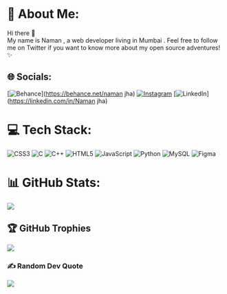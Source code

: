 # 💫 About Me:
Hi there 👋<br>My name is Naman , a web developer living in Mumbai . Feel free to follow me on Twitter if you want to know more about my open source adventures! ✨


## 🌐 Socials:
[![Behance](https://img.shields.io/badge/Behance-1769ff?logo=behance&logoColor=white)](https://behance.net/naman jha) [![Instagram](https://img.shields.io/badge/Instagram-%23E4405F.svg?logo=Instagram&logoColor=white)](https://instagram.com/jhanaman_23) [![LinkedIn](https://img.shields.io/badge/LinkedIn-%230077B5.svg?logo=linkedin&logoColor=white)](https://linkedin.com/in/Naman jha) 

# 💻 Tech Stack:
![CSS3](https://img.shields.io/badge/css3-%231572B6.svg?style=plastic&logo=css3&logoColor=white) ![C](https://img.shields.io/badge/c-%2300599C.svg?style=plastic&logo=c&logoColor=white) ![C++](https://img.shields.io/badge/c++-%2300599C.svg?style=plastic&logo=c%2B%2B&logoColor=white) ![HTML5](https://img.shields.io/badge/html5-%23E34F26.svg?style=plastic&logo=html5&logoColor=white) ![JavaScript](https://img.shields.io/badge/javascript-%23323330.svg?style=plastic&logo=javascript&logoColor=%23F7DF1E) ![Python](https://img.shields.io/badge/python-3670A0?style=plastic&logo=python&logoColor=ffdd54) ![MySQL](https://img.shields.io/badge/mysql-%2300f.svg?style=plastic&logo=mysql&logoColor=white) 	![Figma](https://img.shields.io/badge/figma-%23F24E1E.svg?style=plastic&logo=figma&logoColor=white)
# 📊 GitHub Stats:
![](https://github-readme-streak-stats.herokuapp.com/?user=mrjha4050&theme=dracula&hide_border=false)<br/>


## 🏆 GitHub Trophies
![](https://github-profile-trophy.vercel.app/?username=mrjha4050&theme=radical&no-frame=false&no-bg=true&margin-w=4)

### ✍️ Random Dev Quote
![](https://quotes-github-readme.vercel.app/api?type=horizontal&theme=radical)

